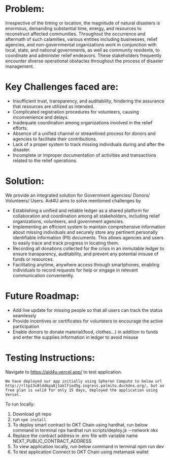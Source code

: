 # Problem:

  Irrespective of the timing or location, the magnitude of natural disasters is enormous, demanding substantial time, energy, and resources to reconstruct affected communities. Throughout the occurrence and aftermath of such calamities, various entities including businesses, relief agencies, and non-governmental organizations work in conjunction with local, state, and national governments, as well as community residents, to coordinate and administer relief endeavors. These stakeholders frequently encounter diverse operational obstacles throughout the process of disaster management.

# Key Challenges faced are:

- Insufficient trust, transparency, and auditability, hindering the assurance that resources are utilized as intended.
- Complicated registration procedures for volunteers, causing inconvenience and delays.
- Inadequate coordination among organizations involved in the relief efforts.
- Absence of a unified channel or streamlined process for donors and agencies to facilitate their contributions.
- Lack of a proper system to track missing individuals during and after the disaster.
- Incomplete or improper documentation of activities and transactions related to the relief operations.

# Solution:

We provide an integrated solution for Government agencies/ Donors/ Volunteers/ Users. Aid4U aims to solve mentioned challenges by

- Establishing a unified and reliable ledger as a shared platform for collaboration and coordination among all stakeholders, including relief organizations, volunteers, and government agencies.
- Implementing an efficient system to maintain comprehensive information about missing individuals and securely store any pertinent personally identifiable information (PII) documents. This allows agencies and users to easily trace and track progress in locating them.
- Recording all donations collected for the crisis in an immutable ledger to ensure transparency, auditability, and prevent any potential misuse of funds or resources.
- Facilitating anytime, anywhere access through smartphones, enabling individuals to record requests for help or engage in relevant communication conveniently.

# Future Roadmap:

- Add live update for missing people so that all users can track the status seamlessly
- Provide incentives or certificates for volunteers to encourage the active participation
- Enable donors to donate material(food, clothes…) in addition to funds and enter the supplies information in ledger to avoid misuse

# Testing Instructions: 

Navigate to https://aid4u.vercel.app/ to test application.

`We have deployed our app initially using Spheron Compute to below url http://rltp13v0lddkpa8j1aklfiod5g.ingress.palmito.duckdns.org/, but as free plan is valid for only 15 days, deployed the application using Vercel.`

To run locally:

1. Download git repo 
2. run `npm install`
3. To deploy smart contract to OKT Chain using hardhat, run below command in terminal npx hardhat run scripts/deploy.js --network okx
4. Replace the contract address in .env file with variable name NEXT_PUBLIC_CONTRACT_ADDRESS
5. To view application locally, run below command in terminal npm run dev
6. To test application Connect to OKT Chain using metamask wallet
